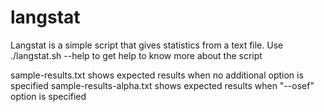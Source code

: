 langstat
========

Langstat is a simple script that gives statistics from a text file.
Use ./langstat.sh --help to get help to know more about the script

sample-results.txt shows expected results when no additional option is specified
sample-results-alpha.txt shows expected results when "--osef" option is specified
